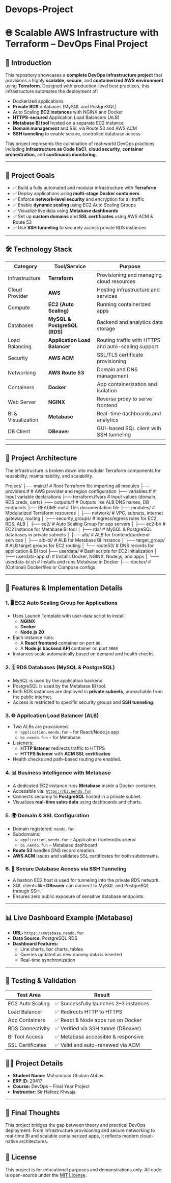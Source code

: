 ﻿# Devops-Project
# 🌐 Scalable AWS Infrastructure with Terraform – DevOps Final Project

## 📖 Introduction

This repository showcases a **complete DevOps infrastructure project** that provisions a highly **scalable**, **secure**, and **containerized AWS environment** using **Terraform**. Designed with production-level best practices, this infrastructure automates the deployment of:

- Dockerized  applications
- **Private RDS** databases (MySQL and PostgreSQL)
- Auto Scaling **EC2 instances** with NGINX and Docker
- **HTTPS-secured** Application Load Balancers (ALB)
- **Metabase BI tool** hosted on a separate EC2 instance
- **Domain management** and SSL via Route 53 and AWS ACM
- **SSH tunneling** to enable secure, controlled database access

This project represents the culmination of real-world DevOps practices including **Infrastructure as Code (IaC)**, **cloud security**, **container orchestration**, and **continuous monitoring**.

---

## 🎯 Project Goals

- ✅ Build a fully automated and modular infrastructure with **Terraform**
- ✅ Deploy applications using **multi-stage Docker containers**
- ✅ Enforce **network-level security** and encryption for all traffic
- ✅ Enable **dynamic scaling** using EC2 Auto Scaling Groups
- ✅ Visualize live data using **Metabase dashboards**
- ✅ Set up **custom domains** and **SSL certificates** using AWS ACM & Route 53
- ✅ Use **SSH tunneling** to securely access private RDS instances

---

## 🛠️ Technology Stack

| Category              | Tool/Service                     | Purpose                                              |
|-----------------------|----------------------------------|------------------------------------------------------|
| Infrastructure        | **Terraform**                    | Provisioning and managing cloud resources            |
| Cloud Provider        | **AWS**                          | Hosting infrastructure and services                  |
| Compute               | **EC2 (Auto Scaling)**           | Running containerized apps                           |
| Databases             | **MySQL & PostgreSQL (RDS)**     | Backend and analytics data storage                   |
| Load Balancing        | **Application Load Balancer**    | Routing traffic with HTTPS and auto-scaling support  |
| Security              | **AWS ACM**                      | SSL/TLS certificate provisioning                     |
| Networking            | **AWS Route 53**                 | Domain and DNS management                            |
| Containers            | **Docker**                       | App containerization and isolation                   |
| Web Server            | **NGINX**                        | Reverse proxy to serve frontend                      |
| BI & Visualization    | **Metabase**                     | Real-time dashboards and analytics                   |
| DB Client             | **DBeaver**                      | GUI-based SQL client with SSH tunneling              |

---

## 🧱 Project Architecture

The infrastructure is broken down into modular Terraform components for reusability, maintainability, and scalability.

Project/
├── main.tf # Root Terraform file importing all modules
├── providers.tf # AWS provider and region configuration
├── variables.tf # Input variable declarations
├── terraform.tfvars # Input values (domain, RDS creds, certs)
├── outputs.tf # Outputs like ALB DNS names, DB endpoints
├── README.md # This documentation file
├── modules/ # Modularized Terraform resources
│ ├── network/ # VPC, subnets, internet gateway, routing
│ ├── security_groups/ # Ingress/egress rules for EC2, RDS, ALB
│ ├── ec2/ # Auto Scaling Group for app servers
│ ├── ec2-bi/ # EC2 instance for Metabase BI tool
│ ├── rds/ # MySQL & PostgreSQL databases in private subnets
│ ├── alb/ # ALB for frontend/backend services
│ ├── alb-bi/ # ALB for Metabase BI instance
│ ├── target_group/ # ALB target groups for EC2 routing
│ └── route53/ # DNS records for application & BI tool
├── userdata/ # Bash scripts for EC2 initialization
│ ├── userdata-app.sh # Installs Docker, NGINX, Node.js, and apps
│ └── userdata-bi.sh # Installs and runs Metabase in Docker
├── docker/ # (Optional) Dockerfiles or Compose configs


---

## 🌟 Features & Implementation Details

### 1. 🖥️ EC2 Auto Scaling Group for Applications
- Uses Launch Template with user-data script to install:
  - **NGINX**
  - **Docker**
  - **Node.js 20**
- Each instance runs:
  - A **React frontend** container on port `80`
  - A **Node.js backend API** container on port `3000`
- Instances scale automatically based on demand and health checks.

### 2. 🗄️ RDS Databases (MySQL & PostgreSQL)
- MySQL is used by the application backend.
- PostgreSQL is used by the Metabase BI tool.
- Both RDS instances are deployed in **private subnets**, unreachable from the public internet.
- Access is restricted to specific security groups and **SSH tunneling**.

### 3. 🌐 Application Load Balancer (ALB)
- Two ALBs are provisioned:
  - `application.nendo.fun` – for React/Node.js app
  - `bi.nendo.fun` – for Metabase
- Listeners:
  - **HTTP listener** redirects traffic to HTTPS
  - **HTTPS listener** with **ACM SSL certificates**
- Health checks and path-based routing are enabled.

### 4. 📊 Business Intelligence with Metabase
- A dedicated EC2 instance runs **Metabase** inside a Docker container.
- Accessible via: [`https://bi.nendo.fun`](https://bi.nendo.fun)
- Connects securely to **PostgreSQL** hosted in a private subnet.
- Visualizes **real-time sales data** using dashboards and charts.

### 5. 🌍 Domain & SSL Configuration
- Domain registered: `nendo.fun`
- Subdomains:
  - `application.nendo.fun` – Application frontend/backend
  - `bi.nendo.fun` – Metabase dashboard
- **Route 53** handles DNS record creation.
- **AWS ACM** issues and validates SSL certificates for both subdomains.

### 6. 🔐 Secure Database Access via SSH Tunneling
- A bastion EC2 host is used for tunneling into the private RDS network.
- SQL clients like **DBeaver** can connect to MySQL and PostgreSQL through SSH.
- Ensures zero public exposure of sensitive database endpoints.

---

## 📊 Live Dashboard Example (Metabase)

- **URL:** `https://metabase.nendo.fun`
- **Data Source:** PostgreSQL RDS
- **Dashboard Features:**
  - Line charts, bar charts, tables
  - Queries updated as new dummy data is inserted
  - Real-time synchronization

---

## 🔎 Testing & Validation

| Test Area         | Result                          |
|-------------------|----------------------------------|
| EC2 Auto Scaling  | ✅ Successfully launches 2–3 instances |
| Load Balancer     | ✅ Redirects HTTP to HTTPS         |
| App Containers    | ✅ React & Node apps run on Docker |
| RDS Connectivity  | ✅ Verified via SSH tunnel (DBeaver) |
| BI Tool Access    | ✅ Metabase accessible & responsive |
| SSL Certificates  | ✅ Valid and auto-renewed via ACM |



## 👨‍🎓 Project Details

- **Student Name:** Muhammad Ghulam Abbas  
- **ERP ID:** 29417  
- **Course:** DevOps – Final Year Project  
- **Instructor:** Sir Hafeez Khwaja  

---

## 📌 Final Thoughts

This project bridges the gap between theory and practical DevOps deployment. From infrastructure provisioning and secure networking to real-time BI and scalable containerized apps, it reflects modern cloud-native architectures.



## 📎 License

This project is for educational purposes and demonstrations only. All code is open-source under the [MIT License](LICENSE).



